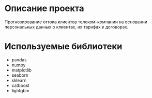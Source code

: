 # Описание проекта

Прогнозирование оттока клиентов телеком-компании на основании персональных данных о клиентах, их тарифах и договорах.

# Используемые библиотеки

* pandas
* numpy
* matplotlib
* seaborn
* sklearn
* catboost
* lightgbm
